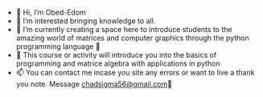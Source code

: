 - 👋 Hi, I’m Obed-Edom
- 👀 I’m interested bringing knowledge to all.
- 🌱 I’m currently creating a space here to introduce students to the amazing world of matrices and computer graphics through the python programming language 🎉
- 💞️ This course or activity will introduce you into the basics of programming and matrice algebra with applications in python 
- 📫 You can contact me incase you site any errors or want to live a thank you note.
 Message chadsigma56@gmail.com🎄
<!---
Gyebi-261/Gyebi-261 is a ✨ special ✨ repository because its `README.md` (this file) appears on your GitHub profile.
You can click the Preview link to take a look at your changes.
--->
